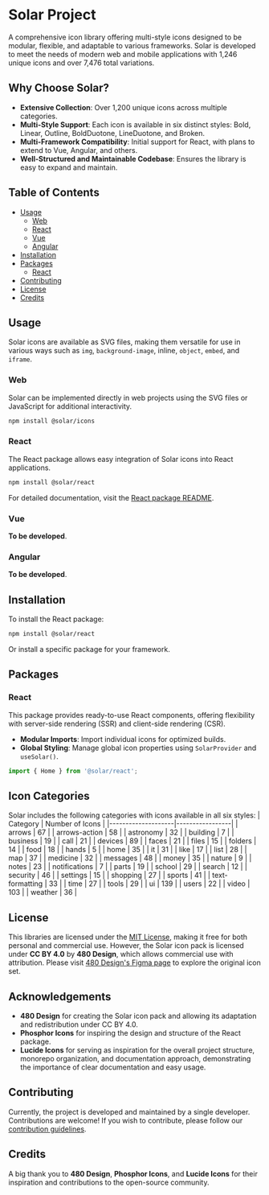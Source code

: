 # Solar Project

A comprehensive icon library offering multi-style icons designed to be modular, flexible, and adaptable to various frameworks. Solar is developed to meet the needs of modern web and mobile applications with 1,246 unique icons and over 7,476 total variations.

## Why Choose Solar?
- **Extensive Collection**: Over 1,200 unique icons across multiple categories.
- **Multi-Style Support**: Each icon is available in six distinct styles: Bold, Linear, Outline, BoldDuotone, LineDuotone, and Broken.
- **Multi-Framework Compatibility**: Initial support for React, with plans to extend to Vue, Angular, and others.
- **Well-Structured and Maintainable Codebase**: Ensures the library is easy to expand and maintain.

## Table of Contents
- [Usage](#usage)
  - [Web](#web)
  - [React](#react)
  - [Vue](#vue)
  - [Angular](#angular)
- [Installation](#installation)
- [Packages](#packages)
  - [React](#react)
- [Contributing](#contributing)
- [License](#license)
- [Credits](#credits)

## Usage
Solar icons are available as SVG files, making them versatile for use in various ways such as `img`, `background-image`, inline, `object`, `embed`, and `iframe`.

### Web
Solar can be implemented directly in web projects using the SVG files or JavaScript for additional interactivity.
```sh
npm install @solar/icons
```

### React
The React package allows easy integration of Solar icons into React applications.
```sh
npm install @solar/react
```
For detailed documentation, visit the [React package README](./packages/react/README.md).

### Vue
**To be developed**.

### Angular
**To be developed**.

## Installation
To install the React package:
```sh
npm install @solar/react
```
Or install a specific package for your framework.

## Packages

### React
This package provides ready-to-use React components, offering flexibility with server-side rendering (SSR) and client-side rendering (CSR).
- **Modular Imports**: Import individual icons for optimized builds.
- **Global Styling**: Manage global icon properties using `SolarProvider` and `useSolar()`.

```js
import { Home } from '@solar/react';
```

## Icon Categories
Solar includes the following categories with icons available in all six styles:
| Category           | Number of Icons |
|--------------------|-----------------|
| arrows             | 67              |
| arrows-action      | 58              |
| astronomy          | 32              |
| building           | 7               |
| business           | 19              |
| call               | 21              |
| devices            | 89              |
| faces              | 21              |
| files              | 15              |
| folders            | 14              |
| food               | 18              |
| hands              | 5               |
| home               | 35              |
| it                 | 31              |
| like               | 17              |
| list               | 28              |
| map                | 37              |
| medicine           | 32              |
| messages           | 48              |
| money              | 35              |
| nature             | 9               |
| notes              | 23              |
| notifications      | 7               |
| parts              | 19              |
| school             | 29              |
| search             | 12              |
| security           | 46              |
| settings           | 15              |
| shopping           | 27              |
| sports             | 41              |
| text-formatting    | 33              |
| time               | 27              |
| tools              | 29              |
| ui                 | 139             |
| users              | 22              |
| video              | 103             |
| weather            | 36              |

## License
This libraries are licensed under the [MIT License](./LICENSE), making it free for both personal and commercial use. However, the Solar icon pack is licensed under **CC BY 4.0** by **480 Design**, which allows commercial use with attribution. Please visit [480 Design's Figma page](https://www.figma.com/community/file/1166831539721848736) to explore the original icon set.

## Acknowledgements
- **480 Design** for creating the Solar icon pack and allowing its adaptation and redistribution under CC BY 4.0.
- **Phosphor Icons** for inspiring the design and structure of the React package.
- **Lucide Icons** for serving as inspiration for the overall project structure, monorepo organization, and documentation approach, demonstrating the importance of clear documentation and easy usage.

## Contributing
Currently, the project is developed and maintained by a single developer. Contributions are welcome! If you wish to contribute, please follow our [contribution guidelines](./CONTRIBUTING.md).

## Credits
A big thank you to **480 Design**, **Phosphor Icons**, and **Lucide Icons** for their inspiration and contributions to the open-source community.
